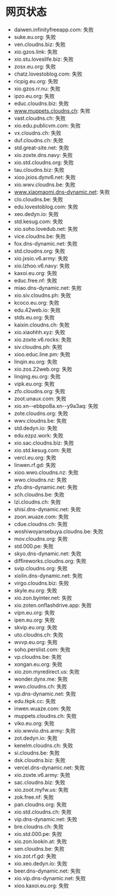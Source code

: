 # 网页状态
- daiwen.infinityfreeapp.com: 失败
- suke.eu.org: 失败
- ven.cloudns.biz: 失败
- xio.gzos.link: 失败
- xio.stu.loveslife.biz: 失败
- zosx.eu.org: 失败
- chatz.lovestoblog.com: 失败
- ricpig.eu.org: 失败
- xio.gzos.rr.nu: 失败
- ipzo.eu.org: 失败
- educ.cloudns.biz: 失败
- www.muppets.cloudns.ch: 失败
- vast.cloudns.ch: 失败
- xio.edu.publicvm.com: 失败
- vx.cloudns.ch: 失败
- duf.cloudns.ch: 失败
- std.great-site.net: 失败
- xio.zoxte.dns.navy: 失败
- xio.std.cloudns.org: 失败
- tau.cloudns.biz: 失败
- xioo.jxios.dynv6.net: 失败
- xio.wwv.cloudns.be: 失败
- www.xiaomaomi.dns-dynamic.net: 失败
- clo.cloudns.be: 失败
- edu.lovestoblog.com: 失败
- xeo.dedyn.io: 失败
- std.kesug.com: 失败
- xio.soho.lovedub.net: 失败
- vice.cloudns.be: 失败
- fox.dns-dynamic.net: 失败
- std.cloudns.org: 失败
- xio.jxsio.v6.army: 失败
- xio.lzhoo.v6.navy: 失败
- kaxoi.eu.org: 失败
- educ.free.nf: 失败
- miao.dns-dynamic.net: 失败
- xio.siv.cloudns.ph: 失败
- kcoco.eu.org: 失败
- edu.42web.io: 失败
- stds.eu.org: 失败
- kaixin.cloudns.ch: 失败
- xio.xiaohhh.xyz: 失败
- xio.zoxte.v6.rocks: 失败
- siv.cloudns.ph: 失败
- xioo.educ.line.pm: 失败
- linqin.eu.org: 失败
- xio.zos.22web.org: 失败
- linqing.eu.org: 失败
- vipk.eu.org: 失败
- zfo.cloudns.org: 失败
- zoot.unaux.com: 失败
- xio.xn--ebbpo8a.xn--y9a3aq: 失败
- zote.cloudns.org: 失败
- wwv.cloudns.be: 失败
- std.dedyn.io: 失败
- edu.ezpz.work: 失败
- xio.sac.cloudns.biz: 失败
- xio.std.kesug.com: 失败
- vercl.eu.org: 失败
- linwen.rf.gd: 失败
- xioo.wwo.cloudns.nz: 失败
- wwo.cloudns.nz: 失败
- zfo.dns-dynamic.net: 失败
- sch.cloudns.be: 失败
- lzi.cloudns.ch: 失败
- shisi.dns-dynamic.net: 失败
- zoon.wuaze.com: 失败
- cdue.cloudns.ch: 失败
- woshiwoyansebuya.cloudns.be: 失败
- mov.cloudns.org: 失败
- std.000.pe: 失败
- skyo.dns-dynamic.net: 失败
- diffireworks.cloudns.org: 失败
- svip.cloudns.org: 失败
- xiolin.dns-dynamic.net: 失败
- virgo.cloudns.biz: 失败
- skyle.eu.org: 失败
- xio.zon.byinter.net: 失败
- xio.zoten.onflashdrive.app: 失败
- vipn.eu.org: 失败
- ipen.eu.org: 失败
- skvip.eu.org: 失败
- uto.cloudns.ch: 失败
- wvvp.eu.org: 失败
- soho.perslist.com: 失败
- vp.cloudns.be: 失败
- xongan.eu.org: 失败
- xio.zon.myredirect.us: 失败
- wonder.dynx.me: 失败
- wwo.cloudns.ch: 失败
- vp.dns-dynamic.net: 失败
- edu.tkpk.cc: 失败
- inwen.wuaze.com: 失败
- muppets.cloudns.ch: 失败
- viko.eu.org: 失败
- xio.wwvio.dns.army: 失败
- zot.dedyn.io: 失败
- kenelm.cloudns.ch: 失败
- si.cloudns.be: 失败
- dsk.cloudns.biz: 失败
- vercel.dns-dynamic.net: 失败
- xio.zoxte.v6.army: 失败
- sac.cloudns.biz: 失败
- xio.zoot.myfw.us: 失败
- zok.free.nf: 失败
- pan.cloudns.org: 失败
- xio.std.cloudns.ch: 失败
- vip.dns-dynamic.net: 失败
- bre.cloudns.ch: 失败
- xio.std.000.pe: 失败
- xio.zon.lookin.at: 失败
- sen.cloudns.be: 失败
- xio.zot.rf.gd: 失败
- xio.xeo.dedyn.io: 失败
- beer.dns-dynamic.net: 失败
- xio.vip.dns-dynamic.net: 失败
- xioo.kaxoi.eu.org: 失败

